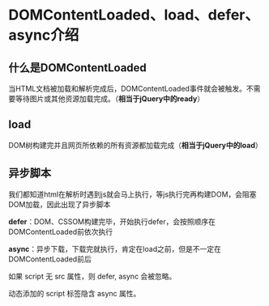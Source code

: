 # DOMContentLoaded、load、defer、async介绍

## 什么是DOMContentLoaded

当HTML文档被加载和解析完成后，DOMContentLoaded事件就会被触发。不需要等待图片或其他资源加载完成。（**相当于jQuery中的ready**）

## load

DOM树构建完并且网页所依赖的所有资源都加载完成（**相当于jQuery中的load**）

## 异步脚本

我们都知道html在解析时遇到js就会马上执行，等js执行完再构建DOM，会阻塞DOM加载，因此出现了异步脚本

**defer**：DOM、CSSOM构建完毕，开始执行defer，会按照顺序在DOMContentLoaded前依次执行

**async**：异步下载，下载完就执行，肯定在load之前，但是不一定在DOMContentLoaded前后

如果 script 无 src 属性，则 defer, async 会被忽略。

动态添加的 script 标签隐含 async 属性。
